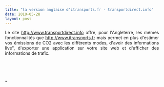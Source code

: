```yaml
---
title: "la version anglaise d'itransports.fr - transportdirect.info"
date: 2010-05-28
layout: post
---
```


<p style="text-align: justify">Le site <a href="http://www.transportdirect.info">http://www.transportdirect.info</a> offre, pour l'Angleterre, les mêmes fonctionnalités que <a href="http://www.itransports.fr">http://www.itransports.fr</a> mais permet en plus d'estimer vos émissions de CO2 avec les différents modes, d'avoir des informations live", d'exporter une application sur votre site web et d'afficher des informations de trafic.</p> <p style=""text-align: justify""><a href=""/wp-content/uploads/sites/6/old/6a0120a66d2ad4970b0133ef21a734970b-pi.png""></a><a href=""/wp-content/uploads/sites/6/old/6a0120a66d2ad4970b01348250a7c6970c-pi.jpg"" rel=""lightbox""><img alt=""Capt-1739421"" border=""0"" class=""asset asset-image at-xid-6a0120a66d2ad4970b01348250a7c6970c "" src=""/wp-content/uploads/sites/6/old/6a0120a66d2ad4970b01348250a7c6970c-500pi.jpg"" title=""Capt-1739421"" /></a> </p> <p style=""text-align: justify""><a href=""/wp-content/uploads/sites/6/old/6a0120a66d2ad4970b0133ef21af50970b-pi.jpg"" rel=""lightbox""> </a></p>  <!--more--> <img alt=""Capt-1741222"" border=""0"" class=""asset asset-image at-xid-6a0120a66d2ad4970b0133ef21af50970b "" src=""/wp-content/uploads/sites/6/old/6a0120a66d2ad4970b0133ef21af50970b-500pi.jpg"" title=""Capt-1741222"" /> <br /> <a href=""/wp-content/uploads/sites/6/old/6a0120a66d2ad4970b0133ef21b072970b-pi.jpg"" rel=""lightbox""><img alt=""Capture01"" border=""0"" class=""asset asset-image at-xid-6a0120a66d2ad4970b0133ef21b072970b "" src=""/wp-content/uploads/sites/6/old/6a0120a66d2ad4970b0133ef21b072970b-500pi.jpg"" title=""Capture01"" /></a> <br /> <a href=""/wp-content/uploads/sites/6/old/6a0120a66d2ad4970b0133ef21b039970b-pi.jpg""></a> <br />"